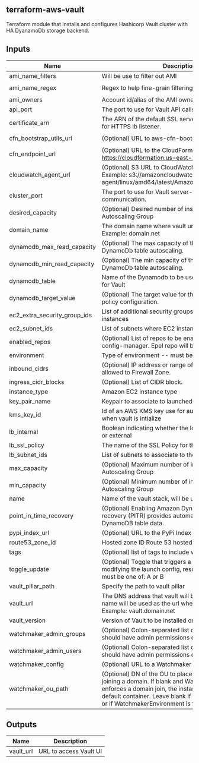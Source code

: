 ## terraform-aws-vault

Terraform module that installs and configures Hashicorp Vault cluster with HA DyanamoDb storage backend.

## Inputs

| Name | Description | Type | Default | Required |
|------|-------------|:----:|:-----:|:-----:|
| ami\_name\_filters | Will be use to filter out AMI | list(string) | `<list>` | no |
| ami\_name\_regex | Regex to help fine-grain filtering AMI | string | `"spel-minimal-centos-7-hvm-\\d{4}\\.\\d{2}\\.\\d{1}\\.x86_64-gp2"` | no |
| ami\_owners | Account id/alias of the AMI owners | list(string) | n/a | yes |
| api\_port | The port to use for Vault API calls | string | `"8200"` | no |
| certificate\_arn | The ARN of the default SSL server certificate to be use for HTTPS lb listener. | string | `"null"` | no |
| cfn\_bootstrap\_utils\_url | (Optional) URL to aws-cfn-bootstrap-latest.tar.gz | string | `"https://s3.amazonaws.com/cloudformation-examples/aws-cfn-bootstrap-latest.tar.gz"` | no |
| cfn\_endpoint\_url | (Optional) URL to the CloudFormation Endpoint. e.g. https://cloudformation.us-east-1.amazonaws.com | string | `"https://cloudformation.us-east-1.amazonaws.com"` | no |
| cloudwatch\_agent\_url | (Optional) S3 URL to CloudWatch Agent installer. Example: s3://amazoncloudwatch-agent/linux/amd64/latest/AmazonCloudWatchAgent.zip | string | `""` | no |
| cluster\_port | The port to use for Vault server-to-server communication. | string | `"8201"` | no |
| desired\_capacity | (Optional) Desired number of instances in the Autoscaling Group | string | `"2"` | no |
| domain\_name | The domain name where vault url will be registered to. Example: domain.net | string | n/a | yes |
| dynamodb\_max\_read\_capacity | (Optional) The max capacity of the scalable target for DynamoDb table autoscaling. | number | `"100"` | no |
| dynamodb\_min\_read\_capacity | (Optional) The min capacity of the scalable target for DynamoDb table autoscaling. | number | `"5"` | no |
| dynamodb\_table | Name of the Dynamodb to be used as storage backend for Vault | string | `"null"` | no |
| dynamodb\_target\_value | (Optional) The target value for the metric of the scaling policy configuration. | number | `"70"` | no |
| ec2\_extra\_security\_group\_ids | List of additional security groups to add to EC2 instances | list(string) | `<list>` | no |
| ec2\_subnet\_ids | List of subnets where EC2 instances will be launched | list(string) | n/a | yes |
| enabled\_repos | (Optional) List of repos to be enabled with yum-config-manager. Epel repo will be enabled by default. | list(string) | `<list>` | no |
| environment | Type of environment -- must be one of: dev, test, prod | string | n/a | yes |
| inbound\_cidrs | (Optional) IP address or range of addresses to be allowed to Firewall Zone. | list(string) | `<list>` | no |
| ingress\_cidr\_blocks | (Optional) List of CIDR block. | list(string) | `<list>` | no |
| instance\_type | Amazon EC2 instance type | string | `"t2.medium"` | no |
| key\_pair\_name | Keypair to associate to launched instances | string | n/a | yes |
| kms\_key\_id | Id of an AWS KMS key use for auto unseal operation when vault is intialize | string | `"null"` | no |
| lb\_internal | Boolean indicating whether the load balancer is internal or external | bool | `"true"` | no |
| lb\_ssl\_policy | The name of the SSL Policy for the listener | string | `"ELBSecurityPolicy-FS-2018-06"` | no |
| lb\_subnet\_ids | List of subnets to associate to the Load Balancer | list(string) | n/a | yes |
| max\_capacity | (Optional) Maximum number of instances in the Autoscaling Group | string | `"2"` | no |
| min\_capacity | (Optional) Minimum number of instances in the Autoscaling Group | string | `"1"` | no |
| name | Name of the vault stack, will be use to prefix resources | string | n/a | yes |
| point\_in\_time\_recovery | (Optional) Enabling Amazon DynamoDB point-in-time recovery (PITR) provides automatic backups of your DynamoDB table data. | bool | `"true"` | no |
| pypi\_index\_url | (Optional) URL to the PyPi Index | string | `"https://pypi.org/simple"` | no |
| route53\_zone\_id | Hosted zone ID Route 53 hosted zone | string | n/a | yes |
| tags | (Optional) list of tags to include with resource | map(string) | `<map>` | no |
| toggle\_update | (Optional) Toggle that triggers a stack update by modifying the launch config, resulting in new instances; must be one of: A or B | string | `"A"` | no |
| vault\_pillar\_path | Specify the path to vault pillar | string | n/a | yes |
| vault\_url | The DNS address that vault will be accessible at. Stack name will be used as the url when value is set to empty. Example: vault.domain.net | string | `"null"` | no |
| vault\_version | Version of Vault to be installed on servers | string | n/a | yes |
| watchmaker\_admin\_groups | (Optional) Colon-separated list of domain groups that should have admin permissions on the EC2 instance | string | `""` | no |
| watchmaker\_admin\_users | (Optional) Colon-separated list of domain users that should have admin permissions on the EC2 instance | string | `""` | no |
| watchmaker\_config | (Optional) URL to a Watchmaker config file | string | `""` | no |
| watchmaker\_ou\_path | (Optional) DN of the OU to place the instance when joining a domain. If blank and WatchmakerEnvironment enforces a domain join, the instance will be placed in a default container. Leave blank if not joining a domain, or if WatchmakerEnvironment is false | string | `""` | no |

## Outputs

| Name | Description |
|------|-------------|
| vault\_url | URL to access Vault UI |

